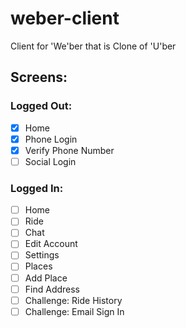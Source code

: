 # weber-client
Client for 'We'ber that is Clone of 'U'ber

## Screens:

### Logged Out:

- [x] Home
- [x] Phone Login
- [x] Verify Phone Number
- [ ] Social Login

### Logged In:

- [ ] Home
- [ ] Ride
- [ ] Chat
- [ ] Edit Account
- [ ] Settings
- [ ] Places
- [ ] Add Place
- [ ] Find Address
- [ ] Challenge: Ride History
- [ ] Challenge: Email Sign In